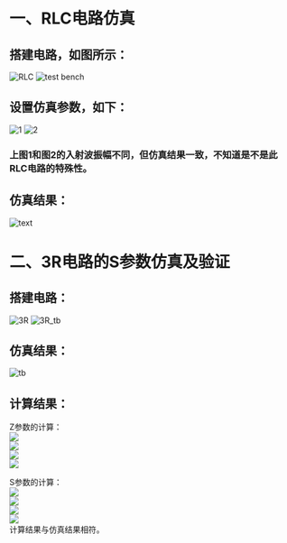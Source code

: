 # 一、RLC电路仿真
## 搭建电路，如图所示：
![RLC](https://github.com/dailiuyao/markdown-photos/blob/master/RLC_S_simulation/RLC%E7%94%B5%E8%B7%AF.png)
![test bench](https://github.com/dailiuyao/markdown-photos/blob/master/RLC_S_simulation/%E6%B5%8B%E8%AF%95%E7%94%B5%E8%B7%AF.png)

## 设置仿真参数，如下：
![1](https://github.com/dailiuyao/markdown-photos/blob/master/RLC_S_simulation/10-10-0-0.png)
![2](https://github.com/dailiuyao/markdown-photos/blob/master/RLC_S_simulation/100-1-0-0.png)
### 上图1和图2的入射波振幅不同，但仿真结果一致，不知道是不是此RLC电路的特殊性。

## 仿真结果：
![text](https://github.com/dailiuyao/markdown-photos/blob/master/RLC_S_simulation/%E4%BB%BF%E7%9C%9F%E7%BB%93%E6%9E%9C.png)

# 二、3R电路的S参数仿真及验证
## 搭建电路：
![3R](https://github.com/dailiuyao/markdown-photos/blob/master/RLC_S_simulation/3R.png)
![3R_tb](https://github.com/dailiuyao/markdown-photos/blob/master/RLC_S_simulation/3R_tb.png)

## 仿真结果：
![tb](https://github.com/dailiuyao/markdown-photos/blob/master/RLC_S_simulation/3R_tb_%E7%BB%93%E6%9E%9C.png)

## 计算结果：
Z参数的计算：  
![](https://github.com/dailiuyao/markdown-photos/blob/master/RLC_S_simulation/%E5%85%AC%E5%BC%8F/CodeCogsEqn.gif)  
![](https://github.com/dailiuyao/markdown-photos/blob/master/RLC_S_simulation/%E5%85%AC%E5%BC%8F/CodeCogsEqn%20(1).gif)  
![](https://github.com/dailiuyao/markdown-photos/blob/master/RLC_S_simulation/%E5%85%AC%E5%BC%8F/CodeCogsEqn%20(2).gif)  
![](https://github.com/dailiuyao/markdown-photos/blob/master/RLC_S_simulation/%E5%85%AC%E5%BC%8F/CodeCogsEqn%20(3).gif)  


S参数的计算：  
![](https://github.com/dailiuyao/markdown-photos/blob/master/RLC_S_simulation/%E5%85%AC%E5%BC%8F/CodeCogsEqn%20(4).gif)  
![](https://github.com/dailiuyao/markdown-photos/blob/master/RLC_S_simulation/%E5%85%AC%E5%BC%8F/CodeCogsEqn%20(5).gif)  
![](https://github.com/dailiuyao/markdown-photos/blob/master/RLC_S_simulation/%E5%85%AC%E5%BC%8F/CodeCogsEqn%20(6).gif)  
![](https://github.com/dailiuyao/markdown-photos/blob/master/RLC_S_simulation/%E5%85%AC%E5%BC%8F/CodeCogsEqn%20(7).gif)  
计算结果与仿真结果相符。